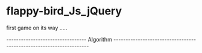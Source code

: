 # flappy-bird_Js_jQuery
first game on its way .....

 ---------------------------------    Algorithm     --------------------------------------------------------------------
 
 

